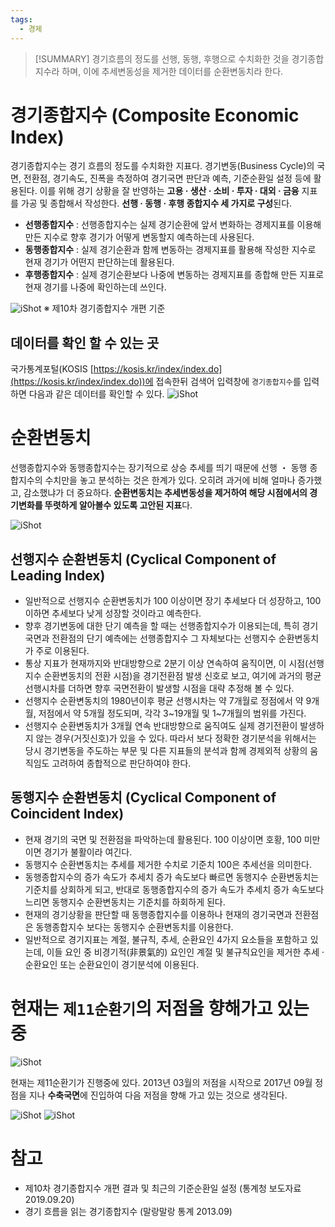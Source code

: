 ```yaml
---
tags:
  - 경제
---
```


> [!SUMMARY] 
> 경기흐름의 정도를 선행, 동행, 후행으로 수치화한 것을 경기종합지수라 하며, 이에 추세변동성을 제거한 데이터를 순환변동치라 한다. 
# 경기종합지수 (Composite Economic Index)
경기종합지수는 경기 흐름의 정도를 수치화한 지표다. 경기변동(Business Cycle)의 국면, 전환점, 경기속도, 진폭을 측정하여 경기국면 판단과 예측, 기준순환일 설정 등에 활용된다. 이를 위해 경기 상황을 잘 반영하는 **고용 · 생산 · 소비 · 투자 · 대외 · 금융** 지표를 가공 및 종합해서 작성한다. **선행 · 동행 · 후행 종합지수 세 가지로 구성**된다. 

- **선행종합지수** : 선행종합지수는 실제 경기순환에 앞서 변화하는 경제지표를 이용해 만든 지수로 향후 경기가 어떻게 변동할지 예측하는데 사용된다.
- **동행종합지수** : 실제 경기순환과 함께 변동하는 경제지표를 활용해 작성한 지수로 현재 경기가 어떤지 판단하는데 활용된다.
- **후행종합지수** : 실제 경기순환보다 나중에 변동하는 경제지표를 종합해 만든 지표로 현재 경기를 나중에 확인하는데 쓰인다.

![iShot](<https://kr.object.ncloudstorage.com/image-tag/iShot_2023-05-03_21.51.15.png>)
※ 제10차 경기종합지수 개편 기준
## 데이터를 확인 할 수 있는 곳
국가통계포털(KOSIS [https://kosis.kr/index/index.do](https://kosis.kr/index/index.do))에 접속한뒤 검색어 입력창에 `경기종합지수`를 입력하면 다음과 같은 데이터를 확인할 수 있다.
![iShot](<https://kr.object.ncloudstorage.com/image-tag/iShot_2023-05-03_21.53.22.png>)
# 순환변동치
선행종합지수와 동행종합지수는 장기적으로 상승 추세를 띄기 때문에 선행 ・ 동행 종합지수의 수치만을 놓고 분석하는 것은 한계가 있다. 오히려 과거에 비해 얼마나 증가했고, 감소했냐가 더 중요하다. **순환변동치는 추세변동성을 제거하여 해당 시점에서의 경기변화를 뚜렷하게 알아볼수 있도록 고안된 지표**다.

![iShot](<https://kr.object.ncloudstorage.com/image-tag/iShot_2023-05-03_21.49.03.png>)

## 선행지수 순환변동치 (Cyclical Component of Leading Index)
- 일반적으로 선행지수 순환변동치가 100 이상이면 장기 추세보다 더 성장하고, 100 이하면 추세보다 낮게 성장할 것이라고 예측한다. 
- 향후 경기변동에 대한 단기 예측을 할 때는 선행종합지수가 이용되는데, 특히 경기국면과 전환점의 단기 예측에는 선행종합지수 그 자체보다는 선행지수 순환변동치가 주로 이용된다. 
- 통상 지표가 현재까지와 반대방향으로 2분기 이상 연속하여 움직이면, 이 시점(선행지수 순환변동치의 전환 시점)을 경기전환점 발생 신호로 보고, 여기에 과거의 평균 선행시차를 더하면 향후 국면전환이 발생할 시점을 대략 추정해 볼 수 있다. 
- 선행지수 순환변동치의 1980년이후 평균 선행시차는 약 7개월로 정점에서 약 9개월, 저점에서 약 5개월 정도되며, 각각 3~19개월 및 1~7개월의 범위를 가진다. 
- 선행지수 순환변동치가 3개월 연속 반대방향으로 움직여도 실제 경기전환이 발생하지 않는 경우(거짓신호)가 있을 수 있다. 따라서 보다 정확한 경기분석을 위해서는 당시 경기변동을 주도하는 부문 및 다른 지표들의 분석과 함께 경제외적 상황의 움직임도 고려하여 종합적으로 판단하여야 한다.
## 동행지수 순환변동치 (Cyclical Component of Coincident Index)
- 현재 경기의 국면 및 전환점을 파악하는데 활용된다. 100 이상이면 호황, 100 미만이면 경기가 불활이라 여긴다.  
- 동행지수 순환변동치는 추세를 제거한 수치로 기준치 100은 추세선을 의미한다. 
- 동행종합지수의 증가 속도가 추세치 증가 속도보다 빠르면 동행지수 순환변동치는 기준치를 상회하게 되고, 반대로 동행종합지수의 증가 속도가 추세치 증가 속도보다 느리면 동행지수 순환변동치는 기준치를 하회하게 된다. 
- 현재의 경기상황을 판단할 때 동행종합지수를 이용하나 현재의 경기국면과 전환점은 동행종합지수 보다는 동행지수 순환변동치를 이용한다. 
- 일반적으로 경기지표는 계절, 불규칙, 추세, 순환요인 4가지 요소들을 포함하고 있는데, 이들 요인 중 비경기적(非景氣的) 요인인 계절 및 불규칙요인을 제거한 추세 · 순환요인 또는 순환요인이 경기분석에 이용된다.
# 현재는 `제11순환기`의 저점을 향해가고 있는 중
![iShot](<https://kr.object.ncloudstorage.com/image-tag/iShot_2023-05-03_21.54.06.png>)

현재는 제11순환기가 진행중에 있다. 2013년 03월의 저점을 시작으로 2017년 09월 정점을 지나 **수축국면**에 진입하여 다음 저점을 향해 가고 있는 것으로 생각된다.

![iShot](<https://kr.object.ncloudstorage.com/image-tag/iShot_2023-05-03_21.54.34.png>)
![iShot](<https://kr.object.ncloudstorage.com/image-tag/iShot_2023-05-03_21.54.49.png>)
# 참고
- 제10차 경기종합지수 개편 결과 및 최근의 기준순환일 설정 (통계청 보도자료 2019.09.20)
- 경기 흐름을 읽는 경기종합지수 (말랑말랑 통계 2013.09)

